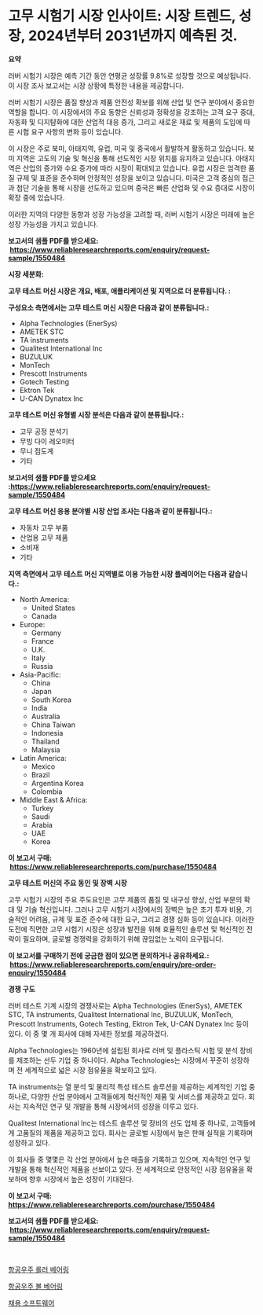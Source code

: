 <p><h1>고무 시험기 시장 인사이트: 시장 트렌드, 성장, 2024년부터 2031년까지 예측된 것.</h1></p><p><strong>요약</strong></p>
<p><p>러버 시험기 시장은 예측 기간 동안 연평균 성장률 9.8%로 성장할 것으로 예상됩니다. 이 시장 조사 보고서는 시장 상황에 특정한 내용을 제공합니다.</p><p>러버 시험기 시장은 품질 향상과 제품 안전성 확보를 위해 산업 및 연구 분야에서 중요한 역할을 합니다. 이 시장에서의 주요 동향은 신뢰성과 정확성을 강조하는 고객 요구 증대, 자동화 및 디지턈화에 대한 산업적 대응 증가, 그리고 새로운 재료 및 제품의 도입에 따른 시험 요구 사항의 변화 등이 있습니다.</p><p>이 시장은 주로 북미, 아태지역, 유럽, 미국 및 중국에서 활발하게 활동하고 있습니다. 북미 지역은 고도의 기술 및 혁신을 통해 선도적인 시장 위치를 유지하고 있습니다. 아태지역은 산업의 증가와 수요 증가에 따라 시장이 확대되고 있습니다. 유럽 시장은 엄격한 품질 규제 및 표준을 준수하며 안정적인 성장을 보이고 있습니다. 미국은 고객 중심의 접근과 첨단 기술을 통해 시장을 선도하고 있으며 중국은 빠른 산업화 및 수요 증대로 시장이 확장 중에 있습니다.</p><p>이러한 지역의 다양한 동향과 성장 가능성을 고려할 때, 러버 시험기 시장은 미래에 높은 성장 가능성을 가지고 있습니다.</p></p>
<p><strong>보고서의 샘플 PDF를 받으세요: &nbsp;<a href="https://www.reliableresearchreports.com/enquiry/request-sample/1550484">https://www.reliableresearchreports.com/enquiry/request-sample/1550484</a></strong></p>
<p><strong>시장 세분화:</strong></p>
<p><strong> 고무 테스트 머신 시장은 개요, 배포, 애플리케이션 및 지역으로 더 분류됩니다. :</strong></p>
<p><strong>구성요소 측면에서는 고무 테스트 머신 시장은 다음과 같이 분류됩니다.:</strong></p>
<p><ul><li>Alpha Technologies (EnerSys)</li><li>AMETEK STC</li><li>TA instruments</li><li>Qualitest International Inc</li><li>BUZULUK</li><li>MonTech</li><li>Prescott Instruments</li><li>Gotech Testing</li><li>Ektron Tek</li><li>U-CAN Dynatex Inc</li></ul></p>
<p><strong> 고무 테스트 머신 유형별 시장 분석은 다음과 같이 분류됩니다.:</strong></p>
<p><ul><li>고무 공정 분석기</li><li>무빙 다이 레오미터</li><li>무니 점도계</li><li>기타</li></ul></p>
<p><strong>보고서의 샘플 PDF를 받으세요 :<a href="https://www.reliableresearchreports.com/enquiry/request-sample/1550484">https://www.reliableresearchreports.com/enquiry/request-sample/1550484</a></strong></p>
<p><strong> 고무 테스트 머신 응용 분야별 시장 산업 조사는 다음과 같이 분류됩니다.:</strong></p>
<p><ul><li>자동차 고무 부품</li><li>산업용 고무 제품</li><li>소비재</li><li>기타</li></ul></p>
<p><strong>지역 측면에서 고무 테스트 머신 지역별로 이용 가능한 시장 플레이어는 다음과 같습니다.:</strong></p>
<p><ul>
    <li>
        North America:
        <ul>
            <li>United States</li>
            <li>Canada</li>
        </ul>
    </li>
    <li>
        Europe:
        <ul>
            <li>Germany</li>
            <li>France</li>
            <li>U.K.</li>
            <li>Italy</li>
            <li>Russia</li>
        </ul>
    </li>
    <li>
        Asia-Pacific:
        <ul>
            <li>China</li>
            <li>Japan</li>
            <li>South Korea</li>
            <li>India</li>
            <li>Australia</li>
            <li>China Taiwan</li>
            <li>Indonesia</li>
            <li>Thailand</li>
            <li>Malaysia</li>
        </ul>
    </li>
    <li>
        Latin America:
        <ul>
            <li>Mexico</li>
            <li>Brazil</li>
            <li>Argentina Korea</li>
            <li>Colombia</li>
        </ul>
    </li>
    <li>
        Middle East & Africa:
        <ul>
            <li>Turkey</li>
            <li>Saudi</li>
            <li>Arabia</li>
            <li>UAE</li>
            <li>Korea</li>
        </ul>
    </li>
    </ul></p>
<p><strong>이 보고서 구매: &nbsp;<a href="https://www.reliableresearchreports.com/purchase/1550484">https://www.reliableresearchreports.com/purchase/1550484</a></strong></p>
<p><strong>고무 테스트 머신의 주요 동인 및 장벽 시장</strong></p>
<p><p>고무 시험기 시장의 주요 주도요인은 고무 제품의 품질 및 내구성 향상, 산업 부문의 확대 및 기술 혁신입니다. 그러나 고무 시험기 시장에서의 장벽은 높은 초기 투자 비용, 기술적인 어려움, 규제 및 표준 준수에 대한 요구, 그리고 경쟁 심화 등이 있습니다. 이러한 도전에 직면한 고무 시험기 시장은 성장과 발전을 위해 효율적인 솔루션 및 혁신적인 전략이 필요하며, 글로벌 경쟁력을 강화하기 위해 끊임없는 노력이 요구됩니다.</p></p>
<p><strong>이 보고서를 구매하기 전에 궁금한 점이 있으면 문의하거나 공유하세요.: &nbsp;<a href="https://www.reliableresearchreports.com/enquiry/pre-order-enquiry/1550484">https://www.reliableresearchreports.com/enquiry/pre-order-enquiry/1550484</a></strong></p>
<p><strong>경쟁 구도</strong></p>
<p><p>러버 테스트 기계 시장의 경쟁사로는 Alpha Technologies (EnerSys), AMETEK STC, TA instruments, Qualitest International Inc, BUZULUK, MonTech, Prescott Instruments, Gotech Testing, Ektron Tek, U-CAN Dynatex Inc 등이 있다. 이 중 몇 개 회사에 대해 자세한 정보를 제공하겠다.</p><p>Alpha Technologies는 1960년에 설립된 회사로 러버 및 플라스틱 시험 및 분석 장비를 제조하는 선두 기업 중 하나이다. Alpha Technologies는 시장에서 꾸준히 성장하며 전 세계적으로 넓은 시장 점유율을 확보하고 있다.</p><p>TA instruments는 열 분석 및 물리적 특성 테스트 솔루션을 제공하는 세계적인 기업 중 하나로, 다양한 산업 분야에서 고객들에게 혁신적인 제품 및 서비스를 제공하고 있다. 회사는 지속적인 연구 및 개발을 통해 시장에서의 성장을 이루고 있다.</p><p>Qualitest International Inc는 테스트 솔루션 및 장비의 선도 업체 중 하나로, 고객들에게 고품질의 제품을 제공하고 있다. 회사는 글로벌 시장에서 높은 판매 실적을 기록하며 성장하고 있다.</p><p>이 회사들 중 몇몇은 각 산업 분야에서 높은 매출을 기록하고 있으며, 지속적인 연구 및 개발을 통해 혁신적인 제품을 선보이고 있다. 전 세계적으로 안정적인 시장 점유율을 확보하며 향후 시장에서 높은 성장이 기대된다.</p></p>
<p><strong>이 보고서 구매: &nbsp; <a href="https://www.reliableresearchreports.com/purchase/1550484">https://www.reliableresearchreports.com/purchase/1550484</a></strong></p>
<p><strong>보고서의 샘플 PDF를 받으세요: &nbsp;<a href="https://www.reliableresearchreports.com/enquiry/request-sample/1550484">https://www.reliableresearchreports.com/enquiry/request-sample/1550484</a></strong><strong></strong></p>
<p>&nbsp;</p>
<p><p><a href="https://github.com/JackieFauhey9089475/Market-Research-Report-List-1/blob/main/66376936062.md">항공우주 롤러 베어링</a></p><p><a href="https://github.com/Howaoole34545/Market-Research-Report-List-1/blob/main/53505066061.md">항공우주 볼 베어링</a></p><p><a href="https://github.com/vs2869dizt0/Market-Research-Report-List-1/blob/main/61199476060.md">채용 소프트웨어</a></p></p>